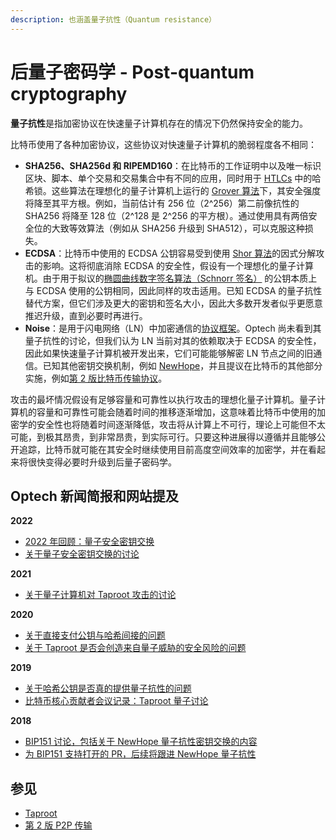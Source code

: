 ```yaml
---
description: 也涵盖量子抗性（Quantum resistance）
---
```


# 后量子密码学 - Post-quantum cryptography

**量子抗性**是指加密协议在快速量子计算机存在的情况下仍然保持安全的能力。

比特币使用了各种加密协议，这些协议对快速量子计算机的脆弱程度各不相同：

* **SHA256、SHA256d 和 RIPEMD160**：在比特币的工作证明中以及唯一标识区块、脚本、单个交易和交易集合中有不同的应用，同时用于 [HTLCs](https://bitcoinops.org/en/topics/htlc/) 中的哈希锁。这些算法在理想化的量子计算机上运行的 [Grover 算法](https://en.wikipedia.org/wiki/Grover's\_algorithm)下，其安全强度将降至其平方根。例如，当前估计有 256 位（2^256）第二前像抗性的 SHA256 将降至 128 位（2^128 是 2^256 的平方根）。通过使用具有两倍安全位的大致等效算法（例如从 SHA256 升级到 SHA512），可以克服这种损失。
* **ECDSA**：比特币中使用的 ECDSA 公钥容易受到使用 [Shor 算法](https://en.wikipedia.org/wiki/Shor's\_algorithm)的因式分解攻击的影响。这将彻底消除 ECDSA 的安全性，假设有一个理想化的量子计算机。由于用于拟议的[椭圆曲线数字签名算法（Schnorr 签名）](https://bitcoinops.org/en/topics/schnorr-signatures/) 的公钥本质上与 ECDSA 使用的公钥相同，因此同样的攻击适用。已知 ECDSA 的量子抗性替代方案，但它们涉及更大的密钥和签名大小，因此大多数开发者似乎更愿意推迟升级，直到必要时再进行。
* **Noise**：是用于闪电网络（LN）中加密通信的[协议框架](https://duo.com/labs/tech-notes/noise-protocol-framework-intro)。Optech 尚未看到其量子抗性的讨论，但我们认为 LN 当前对其的依赖取决于 ECDSA 的安全性，因此如果快速量子计算机被开发出来，它们可能能够解密 LN 节点之间的旧通信。已知其他密钥交换机制，例如 [NewHope](https://newhopecrypto.org/)，并且提议在比特币的其他部分实施，例如[第 2 版比特币传输协议](https://bitcoinops.org/en/topics/v2-p2p-transport/)。

攻击的最坏情况假设有足够容量和可靠性以执行攻击的理想化量子计算机。量子计算机的容量和可靠性可能会随着时间的推移逐渐增加，这意味着比特币中使用的加密学的安全性也将随着时间逐渐降低，攻击将从计算上不可行，理论上可能但不太可能，到极其昂贵，到非常昂贵，到实际可行。只要这种进展得以遵循并且能够公开追踪，比特币就可能在其安全时继续使用目前高度空间效率的加密学，并在看起来将很快变得必要时升级到后量子密码学。

## Optech 新闻简报和网站提及

**2022**

* [2022 年回顾：量子安全密钥交换](https://bitcoinops.org/en/newsletters/2022/12/21/#quantum-safe-keys)
* [关于量子安全密钥交换的讨论](https://bitcoinops.org/en/newsletters/2022/04/20/#quantum-safe-key-exchange)

**2021**

* [关于量子计算机对 Taproot 攻击的讨论](https://bitcoinops.org/en/newsletters/2021/03/24/#discussion-of-quantum-computer-attacks-on-taproot)

**2020**

* [关于直接支付公钥与哈希间接的问题](https://bitcoinops.org/en/newsletters/2020/04/29/#what-are-the-potential-attacks-against-ecdsa-that-would-be-possible-if-we-used-raw-public-keys-as-addresses)
* [关于 Taproot 是否会创造来自量子威胁的安全风险的问题](https://bitcoinops.org/en/newsletters/2020/02/26/#could-taproot-create-larger-security-risks-or-hinder-future-protocol-adjustments-re-quantum-threats)

**2019**

* [关于哈希公钥是否真的提供量子抗性的问题](https://bitcoinops.org/en/newsletters/2019/10/30/#why-does-hashing-public-keys-not-actually-provide-any-quantum-resistance)
* [比特币核心贡献者会议记录：Taproot 量子讨论](https://bitcoinops.org/en/newsletters/2019/06/12/#taproot-accumulator-quantum)

**2018**

* [BIP151 讨论，包括关于 NewHope 量子抗性密钥交换的内容](https://bitcoinops.org/en/newsletters/2018/09/11/#bip151-discussion)
* [为 BIP151 支持打开的 PR，后续将跟进 NewHope 量子抗性](https://bitcoinops.org/en/newsletters/2018/08/28/#pr-opened-for-initial-bip151-support)

## 参见

* [Taproot](https://bitcoinops.org/en/topics/taproot/)
* [第 2 版 P2P 传输](https://bitcoinops.org/en/topics/v2-p2p-transport/)
